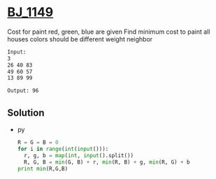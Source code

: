 # [BJ_1149](https://acmicpc.net/problem/1149)

Cost for paint red, green, blue are given
Find minimum cost to paint all houses
colors should be different weight neighbor


```txt
Input:
3
26 40 83
49 60 57
13 89 99

Output: 96
```

## Solution

* py

  ```py
  R = G = B = 0
  for i in range(int(input())):
    r, g, b = map(int, input().split())
    R, G, B = min(G, B) + r, min(R, B) + g, min(R, G) + b
  print min(R,G,B)
  ```
